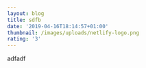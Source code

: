 ```yaml
---
layout: blog
title: sdfb
date: '2019-04-16T18:14:57+01:00'
thumbnail: /images/uploads/netlify-logo.png
rating: '3'
---
```

adfadf
